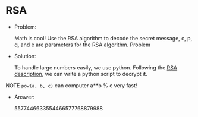 # RSA

* Problem:
  
  Math is cool! Use the RSA algorithm to decode the secret message, c, p, q, and e are parameters for the RSA algorithm. Problem

* Solution:

  To handle large numbers easily, we use python. Following the [RSA description](http://en.wikipedia.org/wiki/RSA_%28cryptosystem%29), we can write a python script to decrypt it.

NOTE `pow(a, b, c)` can computer a**b % c very fast!

* Answer:

  5577446633554466577768879988
